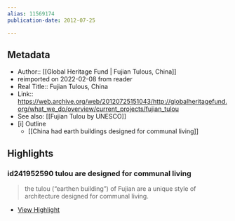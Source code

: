 ```yaml
---
alias: 11569174
publication-date: 2012-07-25

---
```

## Metadata
- Author:: [[Global Heritage Fund | Fujian Tulous, China]]
- reimported on 2022-02-08 from reader
- Real Title:: Fujian Tulous, China
- Link:: https://web.archive.org/web/20120725151043/http://globalheritagefund.org/what_we_do/overview/current_projects/fujian_tulou
- See also: [[Fujian Tulou by UNESCO]]
- [i] Outline 
     - [[China had earth buildings designed for communal living]]

## Highlights

### id241952590 tulou are designed for communal living

> the tulou (“earthen building”) of Fujian are a unique style of architecture designed for communal living.

 * [View Highlight](https://read.readwise.io/read/01fjwag9c2vepxkdevtbj99zgt)
